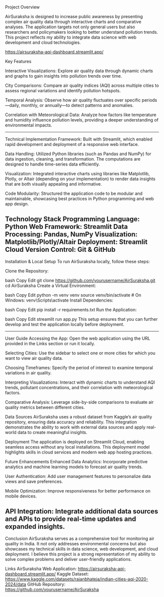 Project Overview

AirSuraksha is designed to increase public awareness by presenting complex air quality data through interactive charts and comparative analyses. The application targets not only general users but also researchers and policymakers looking to better understand pollution trends. This project reflects my ability to integrate data science with web development and cloud technologies.

https://airsuraksha-aqi-dashboard.streamlit.app/

Key Features

Interactive Visualizations:
Explore air quality data through dynamic charts and graphs to gain insights into pollution trends over time.

City Comparisons:
Compare air quality indices (AQI) across multiple cities to assess regional variations and identify pollution hotspots.

Temporal Analysis:
Observe how air quality fluctuates over specific periods—daily, monthly, or annually—to detect patterns and anomalies.

Correlation with Meteorological Data:
Analyze how factors like temperature and humidity influence pollution levels, providing a deeper understanding of environmental impacts.

--------------------------------------------------------------------------------------------
Technical Implementation
Framework:
Built with Streamlit, which enabled rapid development and deployment of a responsive web interface.

Data Handling:
Utilized Python libraries (such as Pandas and NumPy) for data ingestion, cleaning, and transformation. The computations are designed to handle time-series data efficiently.

Visualization:
Integrated interactive charts using libraries like Matplotlib, Plotly, or Altair (depending on your implementation) to render data insights that are both visually appealing and informative.

Code Modularity:
Structured the application code to be modular and maintainable, showcasing best practices in Python programming and web app design.

Technology Stack
Programming Language: Python
Web Framework: Streamlit
Data Processing: Pandas, NumPy
Visualization: Matplotlib/Plotly/Altair
Deployment: Streamlit Cloud
Version Control: Git & GitHub
--------------------------------------------------------------------------------------------
Installation & Local Setup
To run AirSuraksha locally, follow these steps:

Clone the Repository:

bash
Copy
Edit
git clone https://github.com/yourusername/AirSuraksha.git
cd AirSuraksha
Create a Virtual Environment:

bash
Copy
Edit
python -m venv venv
source venv/bin/activate  # On Windows: venv\Scripts\activate
Install Dependencies:

bash
Copy
Edit
pip install -r requirements.txt
Run the Application:

bash
Copy
Edit
streamlit run app.py
This setup ensures that you can further develop and test the application locally before deployment.

--------------------------------------------------------------------------------------------
User Guide
Accessing the App:
Open the web application using the URL provided in the Links section or run it locally.

Selecting Cities:
Use the sidebar to select one or more cities for which you want to view air quality data.

Choosing Timeframes:
Specify the period of interest to examine temporal variations in air quality.

Interpreting Visualizations:
Interact with dynamic charts to understand AQI trends, pollutant concentrations, and their correlation with meteorological factors.

Comparative Analysis:
Leverage side-by-side comparisons to evaluate air quality metrics between different cities.

Data Sources
AirSuraksha uses a robust dataset from Kaggle’s air quality repository, ensuring data accuracy and reliability. This integration demonstrates the ability to work with external data sources and apply real-world data to create meaningful insights.

Deployment
The application is deployed on Streamlit Cloud, enabling seamless access without any local installations. This deployment model highlights skills in cloud services and modern web app hosting practices.

Future Enhancements
Enhanced Data Analytics:
Incorporate predictive analytics and machine learning models to forecast air quality trends.

User Authentication:
Add user management features to personalize data views and save preferences.

Mobile Optimization:
Improve responsiveness for better performance on mobile devices.

API Integration:
Integrate additional data sources and APIs to provide real-time updates and expanded insights.
--------------------------------------------------------------------------------------------
Conclusion
AirSuraksha serves as a comprehensive tool for monitoring air quality in India. It not only addresses environmental concerns but also showcases my technical skills in data science, web development, and cloud deployment. I believe this project is a strong representation of my ability to solve complex problems and deliver user-friendly applications.

Links
AirSuraksha Web Application: https://airsuraksha-aqi-dashboard.streamlit.app/
Kaggle Dataset: https://www.kaggle.com/datasets/rajanbhateja/indian-cities-aqi-2020-2024/data
GitHub Repository: https://github.com/yourusername/AirSuraksha
